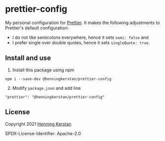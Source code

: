 # prettier-config
My personal configuration for [Prettier](https://prettier.io/). It makes the following adjustments to Prettier's default configuration:

- I do not like semicolons everywhere, hence it sets `semi: false` and
- I prefer single over double quotes, hence it sets `singleQuote: true`.

## Install and use
1. Install this package using npm
```
npm i --save-dev @henningkerstan/prettier-config
```

2. Modify `package.json` and add line
```
"prettier": "@henningkerstan/prettier-config"
```

## License
Copyright 2021 [Henning Kerstan](https://henningkerstan.de)

SPDX-License-Identifier: Apache-2.0